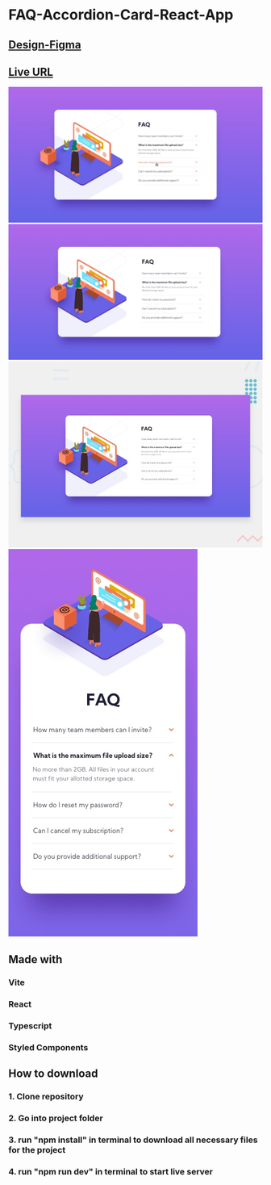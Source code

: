 # FAQ-Accordion-Card-React-App

## [Design-Figma](https://www.figma.com/file/y6X4WrAaas1Hl8ETG45b99/faq-accordion-card?type=design&node-id=0-1&t=6cRRbdwEGD7Bd8kw-0)

## [Live URL](https://faq-accordion-card-react-app.vercel.app)

![image1](./public/design/active-states.jpg)
![image2](./public/design/desktop-design.jpg)
![image3](./public/design/desktop-preview.jpg)
![image4](./public/design/mobile-design.jpg)

## Made with

### Vite

### React

### Typescript

### Styled Components

## How to download

### 1. Clone repository

### 2. Go into project folder

### 3. run "npm install" in terminal to download all necessary files for the project

### 4. run "npm run dev" in terminal to start live server
